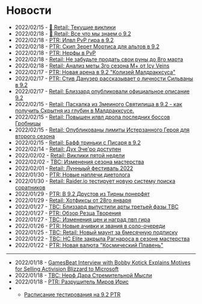 # Новости

- 2022/02/15	- [📌 Retail: Текущие виклики](Weekly-07.md)
- 2022/02/18	- [📌 Retail: Все что мы знаем о 9.2]()
- 2022/02/18	- [PTR: Илвл PvP гира в 9.2](WH325977.md)
- 2022/02/18	- [PTR: Скип Зерет Мортиса для альтов в 9.2](IV64341.md)
- 2022/02/18	- [PTR: Нерфы в PvP](WH326000.md)
- 2022/02/18	- [Retail: Не забудьте продать свои руны до 8го марта](IV64356.md)
- 2022/02/18	- [Retail: Анализ меты 3го сезона М+ от Icy Veins](IV64263.md)
- 2022/02/17	- [PTR: Новая арена в 9.2 "Колизей Малдракксуса"](WH325951.md)  
- 2022/02/17	- [PTR: Стив Данузер рассказывает о личности Сильваны в 9.2](WH325990.md)
- 2022/02/17	- [Retail: Близзард опубликовали официальное описание 9.2](23762274.md)
- 2022/02/15	- [Retail: Пасхалка из Змеиного Святилища в 9.2 - как получить Скрытня из глубин в Малдракксусе.](325971.md)
- 2022/02/15	- [Retail: Повышен илвл дропа последних боссов Гробницы](325943.md)
- 2022/02/15	- [Retail: Опубликованы лимиты Истерзанного Героя для второго сезона](325967.md)
- 2022/02/15	- [Retail: Бафф триньки с Писаря в 9.2](325872.md)
- 2022/02/14	- [Retail: Дух Эче'ро доступен](325950.md)
- 2022/02/02	- [Retail: Виклики пятой недели](Weekly-05.md)
- 2022/02/02	- [TBC: Изменения сезона мастерства](325843.md)
- 2022/02/01	- [Retail: Лунныый фестиваль 2022](325815.md)
- 2022/01/30	- [PTR: Новые наплечи диетолога](325725.md)
- 2022/01/30	- [Retail: Raider.io тестирует новую систему поиска соратников](325797.md)
- 2022/01/29	- [PTR: В 9.2 Друстов из Тирны понерфят](325800.md)
- 2022/01/29	- [Retail: Хотфиксы от 28го января](325802.md)
- 2022/01/27	- [TBC: Близзард выпустили арты третьей фазы TBC](325786.md)
- 2022/01/27	- [PTR: Обзор Резца Творения](../Guides/325762.md)
- 2022/01/27	- [TBC: Изменения цен и наград пвп гира](325761.md)
- 2022/01/26	- [PTR: Новые ачивки и звания в соло-очереди](325751.md)
- 2022/01/25	- [TBC: Retail: Новый маунт за 6месячную подписку](325729.md)
- 2022/01/22	- [TBC: HC Elite закрыла Рагнароса в сезоне мастерства](325709.md)
- 2022/01/22	- [PTR: Новая валюта "Космический Плавень"](325707.md)

---
- 2022/01/18	- [GamesBeat Interview with Bobby Kotick Explains Motives for Selling Activision Blizzard to Microsoft](325656.md)
- 2022/01/18	- [TBC: Нерф Дара Стремительной Мысли](325638.md)  
- 2022/01/18	- [PTR: Разрушитель Миров Ирис](325607.md)  
-	- [Расписание тестирования на 9.2 PTR](PTR-9.2-Testing-Schedule.md)